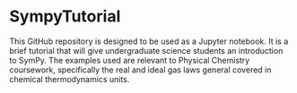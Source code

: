 # SympyTutorial
This GitHub repository is designed to be used as a Jupyter notebook. It is a brief tutorial that will give undergraduate science students an introduction to SymPy. The examples used are relevant to Physical Chemistry coursework, specifically the real and ideal gas laws general covered in chemical thermodynamics units.
